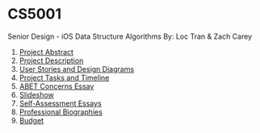 # CS5001
Senior Design - iOS Data Structure Algorithms
By: Loc Tran & Zach Carey

1. [Project Abstract](Capstone/Abstract.md)
2. [Project Description](Capstone/Description.md)
3. [User Stories and Design Diagrams](Capstone/Design)
4. [Project Tasks and Timeline](Capstone/Tasks)
5. [ABET Concerns Essay](Capstone/ABET.md)
6. [Slideshow](Capstone/Slideshow)
7. [Self-Assessment Essays](Capstone/Team/Self-Assessment%20Essays)
8. [Professional Biographies](Capstone/Professional%20Biographies)
9. [Budget](Capstone/Budget)

